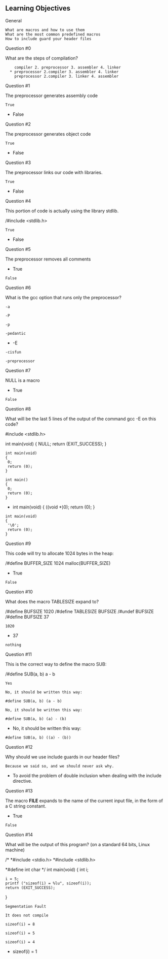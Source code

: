 Learning Objectives
-------------------
General

    What are macros and how to use them
    What are the most common predefined macros
    How to include guard your header files

Question #0

What are the steps of compilation?

        compiler 2. preprocessor 3. assembler 4. linker
      * preprocessor 2.compiler 3. assembler 4. linker
        preprocessor 2.compiler 3. linker 4. assembler

Question #1

The preprocessor generates assembly code

    True

   * False

Question #2

The preprocessor generates object code

    True

   * False

Question #3

The preprocessor links our code with libraries.

    True

   * False

Question #4

This portion of code is actually using the library stdlib.

/#include <stdlib.h>

    True

   * False

Question #5

The preprocessor removes all comments

   * True

    False

Question #6

What is the gcc option that runs only the preprocessor?

    -a

    -P

    -p

    -pedantic

   * -E

    -cisfun

    -preprocessor

Question #7

NULL is a macro

   * True

    False

Question #8

What will be the last 5 lines of the output of the command gcc -E on this code?

#include <stdlib.h>

int main(void)
{
    NULL;
    return (EXIT_SUCCESS);
}

    int main(void)
    {
     0;
     return (0);
    }

    int main()
    {
     0;
     return (0);
    }

   * int main(void)
    {
     ((void *)0);
     return (0);
    }

    int main(void)
    {
     '\0';
     return (0);
    }

Question #9

This code will try to allocate 1024 bytes in the heap:

/#define BUFFER_SIZE 1024
malloc(BUFFER_SIZE)

   * True

    False

Question #10

What does the macro TABLESIZE expand to?

/#define BUFSIZE 1020
/#define TABLESIZE BUFSIZE
/#undef BUFSIZE
/#define BUFSIZE 37

    1020

   * 37

    nothing

Question #11

This is the correct way to define the macro SUB:

/#define SUB(a, b) a - b

    Yes

    No, it should be written this way:

    #define SUB(a, b) (a - b)

    No, it should be written this way:

    #define SUB(a, b) (a) - (b)

   * No, it should be written this way:

    #define SUB(a, b) ((a) - (b))

Question #12

Why should we use include guards in our header files?

    Because we said so, and we should never ask why.

   * To avoid the problem of double inclusion when dealing with the include directive.

Question #13

The macro __FILE__ expands to the name of the current input file, in the form of a C string constant.

   * True

    False

Question #14

What will be the output of this program? (on a standard 64 bits, Linux machine)

/* 
*#include <stdio.h>
*#include <stdlib.h>

*#define int char
*/
int main(void)
{
    int i;

    i = 5;
    printf ("sizeof(i) = %lu", sizeof(i));
    return (EXIT_SUCCESS);
}

    Segmentation Fault

    It does not compile

    sizeof(i) = 8

    sizeof(i) = 5

    sizeof(i) = 4

   * sizeof(i) = 1

